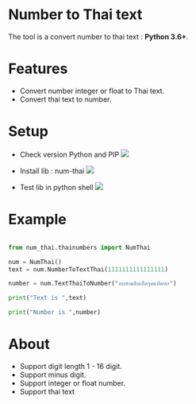 # Number to Thai text

The tool is a convert number to thai text : **Python 3.6+**.

# Features
- Convert number integer or float to Thai text.
- Convert thai text to number.

# Setup
- Check version Python and PIP
![](https://github.com/pinyoothotaboot/num-thai/blob/master/docs/images/check_version.png?raw=true)

- Install lib : num-thai
![](https://github.com/pinyoothotaboot/num-thai/blob/master/docs/images/install_numthai.png?raw=true)

- Test lib in python shell
![](https://github.com/pinyoothotaboot/num-thai/blob/master/docs/images/example_numthai.png?raw=true)


# Example

```python

from num_thai.thainumbers import NumThai

num = NumThai()
text = num.NumberToTextThai(1111111111111111)

number = num.TextThaiToNumber("ลบสามสิบเอ็ดจุดแปดหก")

print("Text is ",text)

print("Number is ",number)

```

# About

- Support digit length 1 - 16 digit.
- Support minus digit.
- Support integer or float number.
- Support thai text
